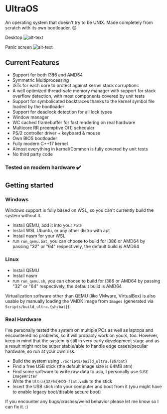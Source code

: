 # UltraOS
An operating system that doesn't try to be UNIX. Made completely from scratch with its own bootloader. 😊

Desktop
![alt-text](https://i.ibb.co/S7PTxxH/image.png)

Panic screen
![alt-text](https://i.ibb.co/wNCc5vC/image.png)

## Current Features
- Support for both i386 and AMD64
- Symmetric Multiprocessing
- ISTs for each core to protect against kernel stack corruptions
- A well optimized thread-safe memory manager with support for stack overflow detection, with most components covered by unit tests
- Support for symbolicated backtraces thanks to the kernel symbol file loaded by the bootloader
- Support for deadlock detection for all lock types
- Window manager
- WC cached framebuffer for fast rendering on real hardware
- Multicore RR preemptive O(1) scheduler
- PS/2 controller driver + keyboard & mouse
- Own BIOS bootloader
- Fully modern C++17 kernel
- Almost everything in kernel/Common is fully covered by unit tests
- No third party code

### Tested on modern hardware :heavy_check_mark:

## Getting started

### Windows

Windows support is fully based on WSL, so you can't currently build the system without it.

- Install QEMU, add it into your `Path`
- Install WSL Ubuntu, or any other distro with apt
- Install nasm for your WSL
- run `run_qemu.bat`, you can choose to build for i386 or AMD64 by passing "32" or "64" respectively, the default build is AMD64

### Linux
- Install QEMU
- Install nasm
- run `run_qemu.sh`, you can choose to build for i386 or AMD64 by passing "32" or "64" respectively, the default build is AMD64

Virtualization software other than QEMU (like VMware, VirtualBox) is also usable by manually loading the VMDK image from `Images` (generated via `Scripts/build_ultra.{sh/bat}`).

### Real Hardware
I've personally tested the system on multiple PCs as well as laptops and encountered no problems, so it will probably work on yours, too.
However, keep in mind that the system is still in very early development stage and as a result might not be super stable/able to handle edge cases/peculiar hardware, so run at your own risk.

- Build the system using `./Scripts/build_ultra.{sh/bat}`
- Find a free USB stick (the default image size is 64MB atm)
- Find some software to write raw data to usb, I personally use `SUSE ImageWriter`
- Write the `Ultra{32/64}HDD-flat.vmdk` to the stick
- Insert the USB stick into your computer and boot from it (you might have to enable legacy boot/disable secure boot)

If you encounter any bugs/crashes/weird behavior please let me know so I can fix it. :)

